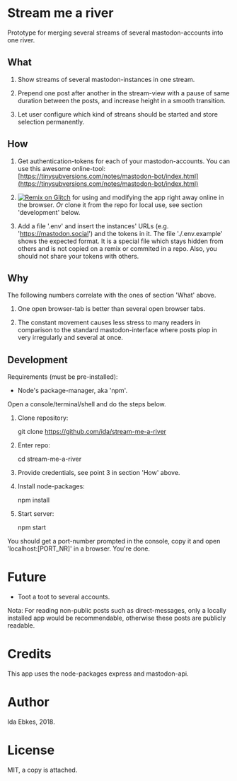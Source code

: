 Stream me a river
=================

Prototype for merging several streams of several
mastodon-accounts into one river.


What
----


1. Show streams of several mastodon-instances in one stream.

2. Prepend one post after another in the stream-view
   with a pause of same duration between the posts,
   and increase height in a smooth transition.

3. Let user configure which kind of streans should be started
   and store selection permanently.


How
---


1. Get authentication-tokens for each of your mastodon-accounts.
You can use this awesome online-tool:
[https://tinysubversions.com/notes/mastodon-bot/index.html](https://tinysubversions.com/notes/mastodon-bot/index.html)



2. [![Remix on Glitch](https://cdn.glitch.com/2703baf2-b643-4da7-ab91-7ee2a2d00b5b%2Fremix-button.svg)](https://glitch.com/edit/#!/stream-me-a-river)
for using and modifying the app right away online in the browser.
*Or* clone it from the repo for local use, see section 'development' below.


3. Add a file '.env' and insert the instances' URLs
(e.g. 'https://mastodon.social') and the tokens in it.
The file './.env.example' shows the expected format.
It is a special file which stays hidden from others and is not
copied on a remix or commited in a repo.
Also, you should not share your tokens with others.




Why
---

The following  numbers correlate with the ones of section 'What' above.

1. One open browser-tab is better than several open browser tabs.

2. The constant movement causes less stress to many readers in
comparison to the standard mastodon-interface where posts plop
in very irregularly and several at once.



Development
-----------


Requirements (must be pre-installed):

- Node's package-manager, aka 'npm'.


Open a console/terminal/shell and do the steps below.


1. Clone repository:

    git clone https://github.com/ida/stream-me-a-river


2. Enter repo:

    cd stream-me-a-river


3. Provide credentials, see point 3 in section 'How' above.


4. Install node-packages:

    npm install


5. Start server:

    npm start


You should get a port-number prompted in the console, copy it
and open 'localhost:[PORT_NR]' in a browser. You're done.



Future
======


- Toot a toot to several accounts.

Nota: For reading non-public posts such as direct-messages,
only a locally installed app would be recommendable, otherwise these
posts are publicly readable.



Credits
=======

This app uses the node-packages express and mastodon-api.



Author
======

Ida Ebkes, 2018.



License
=======

MIT, a copy is attached.

